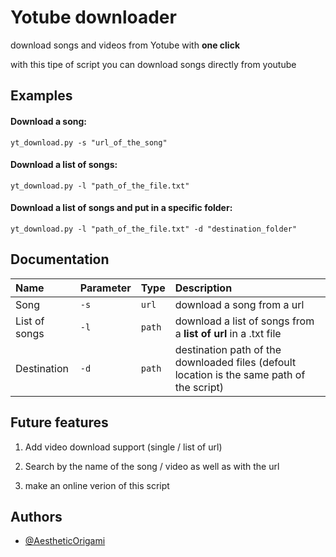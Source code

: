 
# Yotube  downloader
download songs and videos from Yotube with **one click**

with this tipe of script you can download songs directly from youtube 


## Examples

#### Download a song:
    yt_download.py -s "url_of_the_song"
 
#### Download a list of songs:
    yt_download.py -l "path_of_the_file.txt" 

#### Download a list of songs and put in a specific folder:
    yt_download.py -l "path_of_the_file.txt" -d "destination_folder"
## Documentation

|Name           |Parameter | Type     | Description                           |
| :--------     | :------- | :------- | :-------------------------            |
|Song           | `-s` | `url`  | download a song from a url                  |
|List of songs  | `-l` | `path` | download a list of songs from a **list of url** in a .txt file   |
|Destination    | `-d` | `path` | destination path of the downloaded files (defoult location is the same path of the script)              |



## Future features

1) Add video download support (single / list of url)

2) Search by the name of the song / video as well as with the url

3) make an online verion of this script
## Authors

- [@AestheticOrigami](https://github.com/AestheticOrigami)

